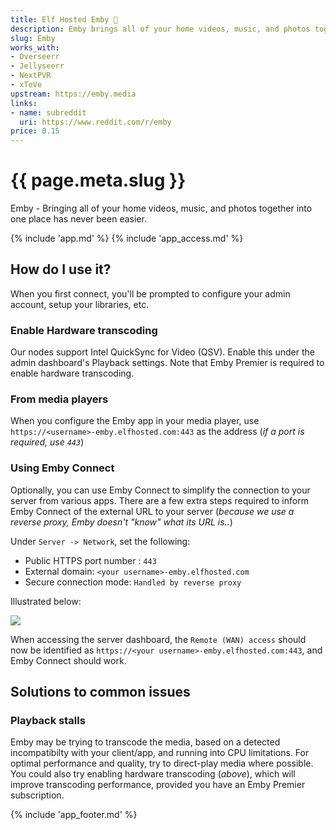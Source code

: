 ```yaml
---
title: Elf Hosted Emby 🧝
description: Emby brings all of your home videos, music, and photos together into one place.
slug: Emby
works_with:
- Overseerr
- Jellyseerr
- NextPVR
- xTeVe
upstream: https://emby.media
links:
- name: subreddit
  uri: https://www.reddit.com/r/emby
price: 0.15
---
```


# {{ page.meta.slug }}

Emby - Bringing all of your home videos, music, and photos together into one place has never been easier.

{% include 'app.md' %}
{% include 'app_access.md' %}

## How do I use it?

When you first connect, you'll be prompted to configure your admin account, setup your libraries, etc.

### Enable Hardware transcoding

Our nodes support Intel QuickSync for Video (QSV). Enable this under the admin dashboard's Playback settings. Note that Emby Premier is required to enable hardware transcoding.

### From media players

When you configure the Emby app in your media player, use `https://<username>-emby.elfhosted.com:443` as the address (*if a port is required, use `443`*)

### Using Emby Connect

Optionally, you can use Emby Connect to simplify the connection to your server from various apps. There are a few extra steps required to inform Emby Connect of the external URL to your server (*because we use a reverse proxy, Emby doesn't "know" what its URL is..*)

Under `Server -> Network`, set the following:

* Public HTTPS port number : `443`
* External domain: `<your username>-emby.elfhosted.com`
* Secure connection mode: `Handled by reverse proxy`

Illustrated below:

![](/images/emby-connect-setup.png)

When accessing the server dashboard, the `Remote (WAN) access` should now be identified as `https://<your username>-emby.elfhosted.com:443`, and Emby Connect should work.

## Solutions to common issues

### Playback stalls

Emby may be trying to transcode the media, based on a detected incompatibilty with your client/app, and running into CPU limitations. For optimal performance and quality, try to direct-play media where possible. You could also try enabling hardware transcoding (*above*), which will improve transcoding performance, provided you have an Emby Premier subscription.

{% include 'app_footer.md' %}